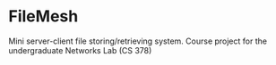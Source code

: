 FileMesh
========

Mini server-client file storing/retrieving system.
Course project for the undergraduate Networks Lab (CS 378)
